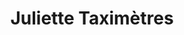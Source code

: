 ---
title: "Juliette Taximètres"
url: /tomblaine/juliette-taximetres/
shop: réparation de voitures
---